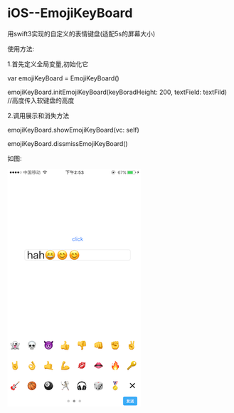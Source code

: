 # iOS--EmojiKeyBoard
用swift3实现的自定义的表情键盘(适配5s的屏幕大小)

使用方法:


1.首先定义全局变量,初始化它 

 var emojiKeyBoard = EmojiKeyBoard()
 
 emojiKeyBoard.initEmojiKeyBoard(keyBoradHeight: 200, textField: textFild) //高度传入软键盘的高度
 
 
2.调用展示和消失方法

  emojiKeyBoard.showEmojiKeyBoard(vc: self)
  
  emojiKeyBoard.dissmissEmojiKeyBoard()
  
  
  如图:
  
![img](https://github.com/15764238232/iOS--EmojiKeyBoard/blob/master/EasyChatBar/screenShots/IMG_1787.PNG)
